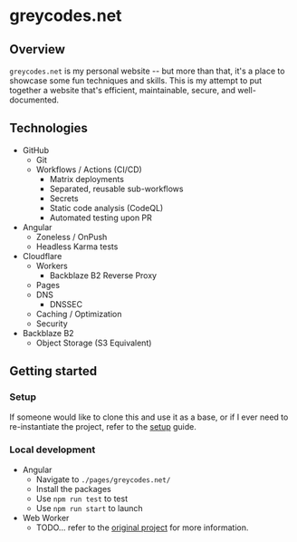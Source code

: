 # greycodes.net
## Overview
`greycodes.net` is my personal website -- but more than that, it's a place to showcase some fun techniques and skills. This is my attempt to put together a website that's efficient, maintainable, secure, and well-documented. 

## Technologies
- GitHub
  - Git
  - Workflows / Actions (CI/CD)
    - Matrix deployments
    - Separated, reusable sub-workflows
    - Secrets
    - Static code analysis (CodeQL)
    - Automated testing upon PR
- Angular
  - Zoneless / OnPush
  - Headless Karma tests
- Cloudflare
  - Workers
    - Backblaze B2 Reverse Proxy
  - Pages
  - DNS
    - DNSSEC
  - Caching / Optimization
  - Security
- Backblaze B2
  - Object Storage (S3 Equivalent)

## Getting started
### Setup
If someone would like to clone this and use it as a base, or if I ever need to re-instantiate the project, refer to the [setup](./documentation/setup.md) guide.
### Local development
- Angular
  - Navigate to `./pages/greycodes.net/`
  - Install the packages
  - Use `npm run test` to test
  - Use `npm run start` to launch
- Web Worker
  - TODO... refer to the [original project](https://github.com/backblaze-b2-samples/cloudflare-b2) for more information.